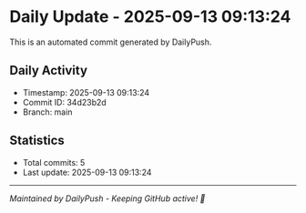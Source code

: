 # Daily Update - 2025-09-13 09:13:24

This is an automated commit generated by DailyPush.

## Daily Activity
- Timestamp: 2025-09-13 09:13:24
- Commit ID: 34d23b2d
- Branch: main

## Statistics
- Total commits: 5
- Last update: 2025-09-13 09:13:24

---
*Maintained by DailyPush - Keeping GitHub active! 🚀*
